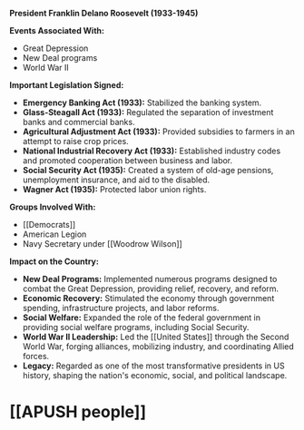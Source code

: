 **President Franklin Delano Roosevelt (1933-1945)**

**Events Associated With:**

* Great Depression
* New Deal programs
* World War II

**Important Legislation Signed:**

* **Emergency Banking Act (1933):** Stabilized the banking system.
* **Glass-Steagall Act (1933):** Regulated the separation of investment banks and commercial banks.
* **Agricultural Adjustment Act (1933):** Provided subsidies to farmers in an attempt to raise crop prices.
* **National Industrial Recovery Act (1933):** Established industry codes and promoted cooperation between business and labor.
* **Social Security Act (1935):** Created a system of old-age pensions, unemployment insurance, and aid to the disabled.
* **Wagner Act (1935):** Protected labor union rights.

**Groups Involved With:**

* [[Democrats]]
* American Legion
* Navy Secretary under [[Woodrow Wilson]]

**Impact on the Country:**

* **New Deal Programs:** Implemented numerous programs designed to combat the Great Depression, providing relief, recovery, and reform.
* **Economic Recovery:** Stimulated the economy through government spending, infrastructure projects, and labor reforms.
* **Social Welfare:** Expanded the role of the federal government in providing social welfare programs, including Social Security.
* **World War II Leadership:** Led the [[United States]] through the Second World War, forging alliances, mobilizing industry, and coordinating Allied forces.
* **Legacy:** Regarded as one of the most transformative presidents in US history, shaping the nation's economic, social, and political landscape.
# [[APUSH people]]